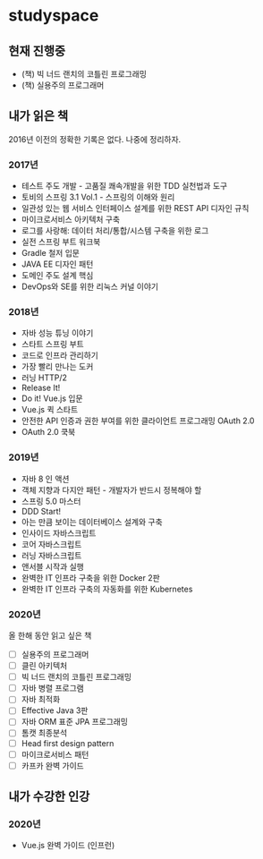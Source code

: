 # studyspace

## 현재 진행중

* (책) 빅 너드 랜치의 코틀린 프로그래밍
* (책) 실용주의 프로그래머

## 내가 읽은 책

2016년 이전의 정확한 기록은 없다. 나중에 정리하자.

### 2017년

* 테스트 주도 개발 - 고품질 쾌속개발을 위한 TDD 실천법과 도구
* 토비의 스프링 3.1 Vol.1 - 스프링의 이해와 원리
* 일관성 있는 웹 서비스 인터페이스 설계를 위한 REST API 디자인 규칙
* 마이크로서비스 아키텍처 구축
* 로그를 사랑해: 데이터 처리/통합/시스템 구축을 위한 로그
* 실전 스프링 부트 워크북
* Gradle 철저 입문
* JAVA EE 디자인 패턴
* 도메인 주도 설계 핵심
* DevOps와 SE를 위한 리눅스 커널 이야기

### 2018년

* 자바 성능 튜닝 이야기
* 스타트 스프링 부트
* 코드로 인프라 관리하기
* 가장 빨리 만나는 도커
* 러닝 HTTP/2
* Release It!
* Do it! Vue.js 입문
* Vue.js 퀵 스타트
* 안전한 API 인증과 권한 부여를 위한 클라이언트 프로그래밍 OAuth 2.0
* OAuth 2.0 쿡북

### 2019년

* 자바 8 인 액션
* 객체 지향과 다지안 패턴 - 개발자가 반드시 정복해야 할
* 스프링 5.0 마스터
* DDD Start!
* 아는 만큼 보이는 데이터베이스 설계와 구축
* 인사이드 자바스크립트
* 코어 자바스크립트
* 러닝 자바스크립트
* 앤서블 시작과 실행
* 완벽한 IT 인프라 구축을 위한 Docker 2판
* 완벽한 IT 인프라 구축의 자동화를 위한 Kubernetes

### 2020년

올 한해 동안 읽고 싶은 책

- [ ] 실용주의 프로그래머
- [ ] 클린 아키텍처
- [ ] 빅 너드 랜치의 코틀린 프로그래밍
- [ ] 자바 병렬 프로그램
- [ ] 자바 최적화
- [ ] Effective Java 3판
- [ ] 자바 ORM 표준 JPA 프로그래밍
- [ ] 톰캣 최종분석
- [ ] Head first design pattern
- [ ] 마이크로서비스 패턴
- [ ] 카프카 완벽 가이드

## 내가 수강한 인강

### 2020년

* Vue.js 완벽 가이드 (인프런)
